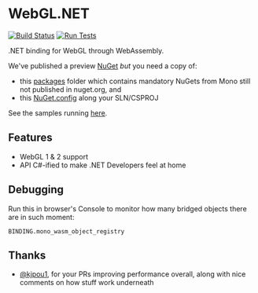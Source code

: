﻿# WebGL.NET

[![Build Status](https://dev.azure.com/webglnet/WebGL.NET/_apis/build/status/WaveEngine.WebGL.NET?branchName=master)](https://dev.azure.com/webglnet/WebGL.NET/_build/latest?definitionId=2&branchName=master)
[![Run Tests](https://img.shields.io/badge/tests-run%20now-orange.svg)](https://webglnet.surge.sh/tests)

.NET binding for WebGL through WebAssembly.

We've published a preview [NuGet](https://www.nuget.org/packages/WebGLDotNET) *but* you need a copy of:
- this [packages](https://github.com/WaveEngine/WebGL.NET/tree/master/src/packages) folder which contains mandatory NuGets from Mono still not published in nuget.org, and
- this [NuGet.config](https://github.com/WaveEngine/WebGL.NET/blob/master/src/NuGet.config) along your SLN/CSPROJ

See the samples running [here](https://webglnet.surge.sh).

## Features

- WebGL 1 & 2 support
- API C#-ified to make .NET Developers feel at home

## Debugging

Run this in browser's Console to monitor how many bridged objects there are in such moment:

```
BINDING.mono_wasm_object_registry
```

## Thanks

- [@kjpou1](https://github.com/kjpou1), for your PRs improving performance overall, along with nice comments on how stuff work underneath

